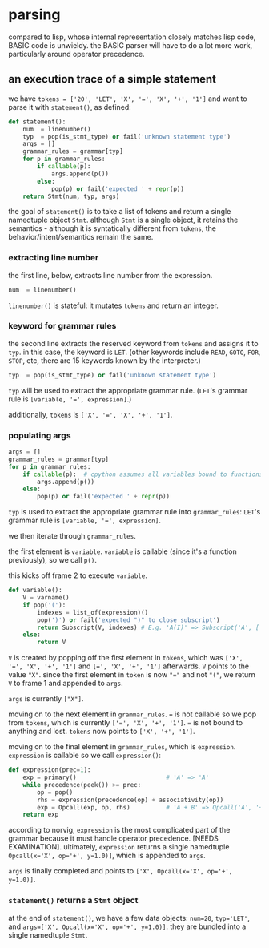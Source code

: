 # parsing
compared to lisp, whose internal representation closely matches lisp code, BASIC code is unwieldy. the BASIC parser will have to do a lot more work, particularly around operator precedence. 

## an execution trace of a simple statement
we have `tokens = ['20', 'LET', 'X', '=', 'X', '+', '1']` and want to parse it with `statement()`, as defined:
```python
def statement():
    num  = linenumber()
    typ  = pop(is_stmt_type) or fail('unknown statement type')
    args = []
    grammar_rules = grammar[typ]
    for p in grammar_rules:
        if callable(p):
            args.append(p())
        else:
            pop(p) or fail('expected ' + repr(p))
    return Stmt(num, typ, args)
```
the goal of `statement()` is to take a list of tokens and return a single namedtuple object `Stmt`. although `Stmt` is a single object, it retains the semantics - although it is syntatically different from `tokens`, the behavior/intent/semantics remain the same.

### extracting line number
the first line, below, extracts line number from the expression.
```python
num  = linenumber()
```
`linenumber()` is stateful: it mutates `tokens` and return an integer.

### keyword for grammar rules
the second line extracts the reserved keyword from `tokens` and assigns it to `typ`. in this case, the keyword is `LET`. (other keywords include `READ`, `GOTO`, `FOR`, `STOP`, etc, there are 15 keywords known by the interpreter.)
```python
typ  = pop(is_stmt_type) or fail('unknown statement type')
```
`typ` will be used to extract the appropriate grammar rule. (`LET`'s grammar rule is `[variable, '=', expression]`.)

additionally, `tokens` is `['X', '=', 'X', '+', '1']`. 

### populating args
```python
args = []
grammar_rules = grammar[typ]
for p in grammar_rules:
    if callable(p):  # cpython assumes all variables bound to functions are callable
        args.append(p())
    else:
        pop(p) or fail('expected ' + repr(p))
```
`typ` is used to extract the appropriate grammar rule into `grammar_rules`: `LET`'s grammar rule is `[variable, '=', expression]`.

we then iterate through `grammar_rules`.

the first element is `variable`. `variable` is callable (since it's a function previously), so we call `p()`. 

this kicks off frame 2 to execute `variable`.
```python
def variable(): 
    V = varname()
    if pop('('):
        indexes = list_of(expression)()
        pop(')') or fail('expected ")" to close subscript')
        return Subscript(V, indexes) # E.g. 'A(I)' => Subscript('A', ['I'])
    else: 
        return V  
```  
`V` is created by popping off the first element in `tokens`, which was `['X', '=', 'X', '+', '1']` and `[=', 'X', '+', '1']` afterwards. `V` points to the value `"X"`. since the first element in `token` is now `"="` and not `"("`, we return `V` to frame 1 and appended to `args`.

`args` is currently `["X"]`.

moving on to the next element in `grammar_rules`. `=` is not callable so we pop from `tokens`, which is currently `['=', 'X', '+', '1']`. `=` is not bound to anything and lost. `tokens` now points to `['X', '+', '1']`.

moving on to the final element in `grammar_rules`, which is `expression`. `expression` is callable so we call `expression()`:
```python
def expression(prec=1): 
    exp = primary()                         # 'A' => 'A'
    while precedence(peek()) >= prec:
        op = pop()
        rhs = expression(precedence(op) + associativity(op))
        exp = Opcall(exp, op, rhs)          # 'A + B' => Opcall('A', '+', 'B')
    return exp
```
according to norvig, `expression` is the most complicated part of the grammar because it must handle operator precedence. [NEEDS EXAMINATION]. ultimately, `expression` returns a single namedtuple `Opcall(x='X', op='+', y=1.0)]`, which is appended to `args`. 

`args` is finally completed and points to `['X', Opcall(x='X', op='+', y=1.0)]`.

### `statement()` returns a `Stmt` object
at the end of `statement()`, we have a few data objects: `num=20`, `typ='LET'`, and `args=['X', Opcall(x='X', op='+', y=1.0)]`. they are bundled into a single namedtuple `Stmt`.